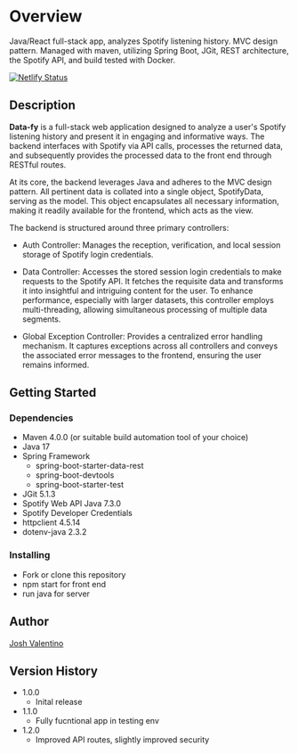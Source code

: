  # Overview

Java/React full-stack app, analyzes Spotify listening history. MVC design pattern. Managed with maven, utilizing Spring Boot, JGit, REST architecture, the Spotify API, and build tested with Docker.

[![Netlify Status](https://api.netlify.com/api/v1/badges/1f537465-137b-44a5-860e-50a5a3cbad36/deploy-status)](https://app.netlify.com/sites/data-fy/deploys)

## Description

**Data-fy** is a full-stack web application designed to analyze a user's Spotify listening history and present it in engaging and informative ways. The backend interfaces with Spotify via API calls, processes the returned data, and subsequently provides the processed data to the front end through RESTful routes.

At its core, the backend leverages Java and adheres to the MVC design pattern. All pertinent data is collated into a single object, SpotifyData, serving as the model. This object encapsulates all necessary information, making it readily available for the frontend, which acts as the view.

The backend is structured around three primary controllers:

* Auth Controller: Manages the reception, verification, and local session storage of Spotify login credentials.

* Data Controller: Accesses the stored session login credentials to make requests to the Spotify API. It fetches the requisite data and transforms it into insightful and intriguing content for the user. To enhance performance, especially with larger datasets, this controller employs multi-threading, allowing simultaneous processing of multiple data segments.

* Global Exception Controller: Provides a centralized error handling mechanism. It captures exceptions across all controllers and conveys the associated error messages to the frontend, ensuring the user remains informed.

## Getting Started

### Dependencies

* Maven 4.0.0 (or suitable build automation tool of your choice)
* Java 17
* Spring Framework
    * spring-boot-starter-data-rest
    * spring-boot-devtools
    * spring-boot-starter-test
* JGit 5.1.3
* Spotify Web API Java 7.3.0
* Spotify Developer Credentials
* httpclient 4.5.14
* dotenv-java 2.3.2

### Installing

* Fork or clone this repository
* npm start for front end
* run java for server

## Author

[Josh Valentino](https://joshvalentino.com)  

## Version History

* 1.0.0
    * Inital release
* 1.1.0
    * Fully fucntional app in testing env
* 1.2.0
    * Improved API routes, slightly improved security
